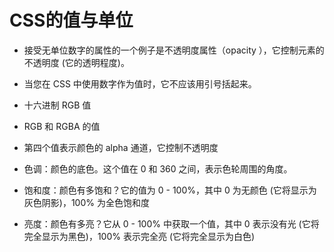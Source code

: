 # CSS的值与单位
- 接受无单位数字的属性的一个例子是不透明度属性（opacity ），它控制元素的不透明度 (它的透明程度)。

- 当您在 CSS 中使用数字作为值时，它不应该用引号括起来。

- 十六进制 RGB 值

- RGB 和 RGBA 的值

- 第四个值表示颜色的 alpha 通道，它控制不透明度

- 色调：颜色的底色。这个值在 0 和 360 之间，表示色轮周围的角度。
- 饱和度：颜色有多饱和？它的值为 0 - 100%，其中 0 为无颜色 (它将显示为灰色阴影)，100% 为全色饱和度
- 亮度：颜色有多亮？它从 0 - 100% 中获取一个值，其中 0 表示没有光 (它将完全显示为黑色)，100% 表示完全亮 (它将完全显示为白色)
